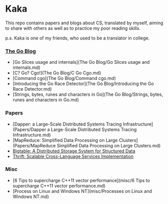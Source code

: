# Kaka

This repo contains papers and blogs about CS, translated by myself, aiming to share with others as well as to practice my poor reading skills.

p.s. Kaka is one of my friends, who used to be a translator in college.

### [The Go Blog](https://blog.golang.org/)

* [Go Slices usage and internals](The Go Blog/Go Slices usage and internals.md)
* [C? Go? Cgo!](The Go Blog/C Go Cgo.md)
* [Command cgo](The Go Blog/Command cgo.md)
* [Introducing the Go Race Detector](The Go Blog/Introducing the Go Race Detector.md)
* [Strings, bytes, runes and characters in Go](The Go Blog/Strings, bytes, runes and characters in Go.md)

### Papers

* [Dapper: a Large-Scale Distributed Systems Tracing Infrastructure](Papers/Dapper a Large-Scale Distributed Systems Tracing Infrastructure.md)
* [MapReduce: Simplified Data Processing on Large Clusters](Papers/MapReduce Simplified Data Processing on Large Clusters.md)
* [Bigtable: A Distributed Storage System for Structured Data]()
* [Thrift: Scalable Cross-Language Services Implementation]()

### Misc

* [6 Tips to supercharge C++11 vector performance](misc/6 Tips to supercharge C++11 vector performance.md)
* [Process on Linux and Windows NT](misc/Processes on Linux and Windows NT.md)